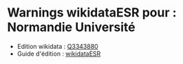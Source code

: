 Warnings wikidataESR pour : Normandie Université
================

- Edition wikidata : [Q3343880](https://www.wikidata.org/wiki/Q3343880)
- Guide d'édition : [wikidataESR](https://github.com/cpesr/wikidataESR/)

